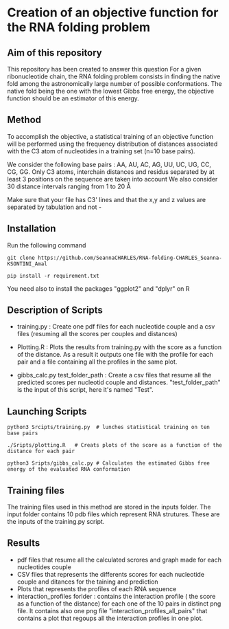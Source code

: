 # Creation of an objective function for the RNA folding problem
## Aim of this repository

This repository has been created to answer this question For a given ribonucleotide chain, the RNA folding problem consists in finding the native fold among the astronomically large number of possible conformations. The native fold being the one with the lowest Gibbs free energy, the objective function should be an estimator of this energy.

## Method 

To accomplish the objective, a statistical training of an objective function will be performed using the frequency distribution of distances associated with the C3 atom of nucleotides in a training set (n=10 base pairs).

We consider the following base pairs : AA, AU, AC, AG, UU, UC, UG, CC, CG, GG. 
Only C3 atoms, interchain distances and residus separated by at least 3 positions on the sequence are taken into account 
We also consider 30 distance intervals ranging from 1 to 20 Å

Make sure that your file has C3' lines and that the x,y and z values are separated by tabulation and not -
## Installation

Run the following command

```
git clone https://github.com/SeannaCHARLES/RNA-folding-CHARLES_Seanna-KSONTINI_Amal

pip install -r requirement.txt 

```
You need also to install the packages "ggplot2" and "dplyr" on R

## Description of Scripts

- training.py : Create one pdf files for each nucleotide couple and a csv files (resuming all the scores per couples and distances)

- Plotting.R : Plots the results from training.py with the score as a function of the distance. As a result it outputs one file with the profile for each pair and a file containing all the profiles in the same plot. 

- gibbs_calc.py test_folder_path : Create a csv files that resume all the predicted scores per nucleotid couple and distances. "test_folder_path" is the input of this script, here it's named "Test".


## Launching Scripts
```
python3 Srcipts/training.py  # lunches statistical training on ten base pairs 

./Sripts/plotting.R   # Creats plots of the score as a function of the distance for each pair

python3 Sripts/gibbs_calc.py # Calculates the estimated Gibbs free energy of the evaluated RNA conformation

```

## Training files

The training files used in this method are stored in the inputs folder. The input folder contains 10 pdb files which represent RNA strutures. These are the inputs of the training.py script.

## Results

- pdf files that resume all the calculated scrores and graph made for each nucleotides couple
- CSV files that represents the differents scores for each nucleotide couple and ditances for the taining and prediction
- Plots that represents the profiles of each RNA sequence
- interaction_profiles forlder : contains the interaction profile ( the score as a
function of the distance) for each one of the 10 pairs in distinct png file. It contains also one png file "interaction_profiles_all_pairs" that contains a plot that regoups all the interaction profiles in one plot.



